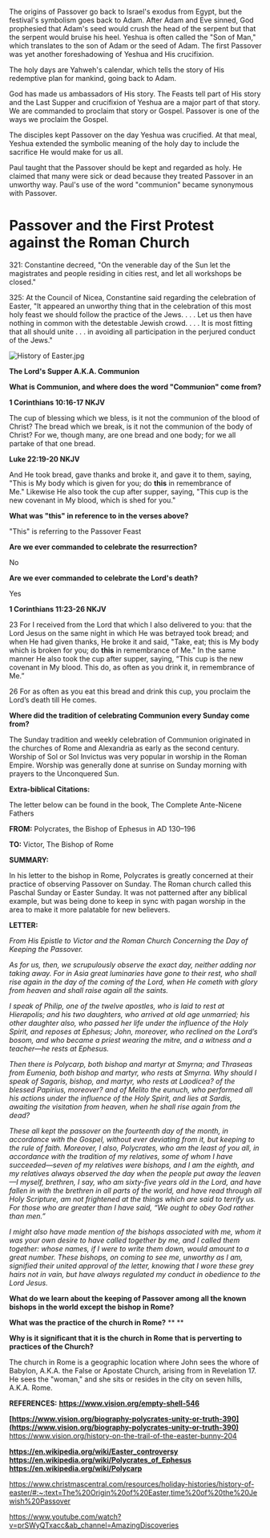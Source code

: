 
The origins of Passover go back to Israel's exodus from Egypt, but the festival's symbolism goes back to Adam. After Adam and Eve sinned, God prophesied that Adam's seed would crush the head of the serpent but that the serpent would bruise his heel. Yeshua is often called the "Son of Man," which translates to the son of Adam or the seed of Adam. The first Passover was yet another foreshadowing of Yeshua and His crucifixion.

The holy days are Yahweh's calendar, which tells the story of His redemptive plan for mankind, going back to Adam.

God has made us ambassadors of His story. The Feasts tell part of His story and the Last Supper and crucifixion of Yeshua are a major part of that story. We are commanded to proclaim that story or Gospel. Passover is one of the ways we proclaim the Gospel.

The disciples kept Passover on the day Yeshua was crucified. At that meal, Yeshua extended the symbolic meaning of the holy day to include the sacrifice He would make for us all. 

Paul taught that the Passover should be kept and regarded as holy. He claimed that many were sick or dead because they treated Passover in an unworthy way. Paul's use of the word "communion" became synonymous with Passover.

# Passover and the First Protest against the Roman Church

321: Constantine decreed, "On the venerable day of the Sun let the magistrates and people residing in cities rest, and let all workshops be closed."

325: At the Council of Nicea, Constantine said regarding the celebration of Easter, "It appeared an unworthy thing that in the celebration of this most holy feast we should follow the practice of the Jews. . . . Let us then have nothing in common with the detestable Jewish crowd. . . . It is most fitting that all should unite . . . in avoiding all participation in the perjured conduct of the Jews."

![History of Easter.jpg](History%20of%20Easter.jpg)


**The Lord's Supper A.K.A. Communion**

**What is Communion, and where does the word "Communion" come from?**

**1 Corinthians 10:16-17 NKJV**

The cup of blessing which we bless, is it not the communion of the blood of Christ? The bread which we break, is it not the communion of the body of Christ? For we, though many, are one bread and one body; for we all partake of that one bread.

**Luke 22:19-20 NKJV**

And He took bread, gave thanks and broke it, and gave it to them, saying, "This is My body which is given for you; do **this** in remembrance of Me." Likewise He also took the cup after supper, saying, "This cup is the new covenant in My blood, which is shed for you."

**What was "this" in reference to in the verses above?**

"This" is referring to the Passover Feast

**Are we ever commanded to celebrate the resurrection?**

No

**Are we ever commanded to celebrate the Lord's death?**

Yes

**1 Corinthians 11:23-26 NKJV**

23 For I received from the Lord that which I also delivered to you: that the Lord Jesus on the same night in which He was betrayed took bread; and when He had given thanks, He broke it and said, "Take, eat; this is My body which is broken for you; do **this** in remembrance of Me." In the same manner He also took the cup after supper, saying, “This cup is the new covenant in My blood. This do, as often as you drink it, in remembrance of Me.”

26 For as often as you eat this bread and drink this cup, you proclaim the Lord’s death till He comes.

**Where did the tradition of celebrating Communion every Sunday come from?**

The Sunday tradition and weekly celebration of Communion originated in the churches of Rome and Alexandria as early as the second century. Worship of Sol or Sol Invictus was very popular in worship in the Roman Empire. Worship was generally done at sunrise on Sunday morning with prayers to the Unconquered Sun.

**Extra-biblical Citations:**

The letter below can be found in the book, The Complete Ante-Nicene Fathers

**FROM:**
Polycrates, the Bishop of Ephesus in AD 130–196

**TO:**
Victor, The Bishop of Rome

**SUMMARY:**

In his letter to the bishop in Rome, Polycrates is greatly concerned at their practice of observing Passover on Sunday. The Roman church called this Paschal Sunday or Easter Sunday. It was not patterned after any biblical example, but was being done to keep in sync with pagan worship in the area to make it more palatable for new believers.

**LETTER:**

*From His Epistle to Victor and the Roman Church Concerning the Day of Keeping the Passover.*

*As for us, then, we scrupulously observe the exact day, neither adding nor taking away. For in Asia great luminaries have gone to their rest, who shall rise again in the day of the coming of the Lord, when He cometh with glory from heaven and shall raise again all the saints.*

*I speak of Philip, one of the twelve apostles, who is laid to rest at Hierapolis; and his two daughters, who arrived at old age unmarried; his other daughter also, who passed her life under the influence of the Holy Spirit, and reposes at Ephesus; John, moreover, who reclined on the Lord’s bosom, and who became a priest wearing the mitre, and a witness and a teacher—he rests at Ephesus.*

*Then there is Polycarp, both bishop and martyr at Smyrna; and Thraseas from Eumenia, both bishop and martyr, who rests at Smyrna. Why should I speak of Sagaris, bishop, and martyr, who rests at Laodicea? of the blessed Papirius, moreover? and of Melito the eunuch, who performed all his actions under the influence of the Holy Spirit, and lies at Sardis, awaiting the visitation from heaven, when he shall rise again from the dead?*

*These all kept the passover on the fourteenth day of the month, in accordance with the Gospel, without ever deviating from it, but keeping to the rule of faith. Moreover, I also, Polycrates, who am the least of you all, in accordance with the tradition of my relatives, some of whom I have succeeded—seven of my relatives were bishops, and I am the eighth, and my relatives always observed the day when the people put away the leaven—I myself, brethren, I say, who am sixty-five years old in the Lord, and have fallen in with the brethren in all parts of the world, and have read through all Holy Scripture, am not frightened at the things which are said to terrify us. For those who are greater than I have said, “We ought to obey God rather than men.”*

*I might also have made mention of the bishops associated with me, whom it was your own desire to have called together by me, and I called them together: whose names, if I were to write them down, would amount to a great number. These bishops, on coming to see me, unworthy as I am, signified their united approval of the letter, knowing that I wore these grey hairs not in vain, but have always regulated my conduct in obedience to the Lord Jesus.*

**What do we learn about the keeping of Passover among all the known bishops in the world except the bishop in Rome?**

**What was the practice of the church in Rome?**
**
**

**Why is it significant that it is the church in Rome that is perverting to practices of the Church?**

The church in Rome is a geographic location where John sees the whore of Babylon, A.K.A. the False or Apostate Church, arising from in Revelation 17. He sees the "woman," and she sits or resides in the city on seven hills, A.K.A. Rome.

**REFERENCES:**
**https://www.vision.org/empty-shell-546**

**[https://www.vision.org/biography-polycrates-unity-or-truth-390﻿﻿](https://www.vision.org/biography-polycrates-unity-or-truth-390)**
https://www.vision.org/history-on-the-trail-of-the-easter-bunny-204﻿


**https://en.wikipedia.org/wiki/Easter_controversy﻿**
**https://en.wikipedia.org/wiki/Polycrates_of_Ephesus﻿**
**https://en.wikipedia.org/wiki/Polycarp﻿**

https://www.christmascentral.com/resources/holiday-histories/history-of-easter/#:~:text=The%20Origin%20of%20Easter,time%20of%20the%20Jewish%20Passover

https://www.youtube.com/watch?v=prSWyQTxacc&ab_channel=AmazingDiscoveries